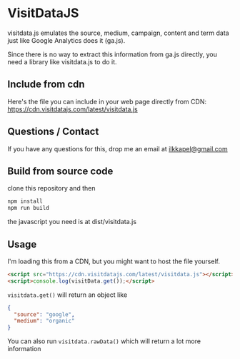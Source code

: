 # VisitDataJS

visitdata.js emulates the source, medium, campaign, content and term data just like Google Analytics does it (ga.js).

Since there is no way to extract this information from ga.js directly, you need a library like visitdata.js to do it.

## Include from cdn

Here's the file you can include in your web page directly from CDN:
https://cdn.visitdatajs.com/latest/visitdata.js


## Questions / Contact

If you have any questions for this, drop me an email at [ilkkapel@gmail.com](mailto:ilkkapel@gmail.com)

## Build from source code

clone this repository and then

```sh
npm install
npm run build
```

the javascript you need is at dist/visitdata.js

## Usage

I'm loading this from a CDN, but you might want to host the file yourself.

```html
<script src="https://cdn.visitdatajs.com/latest/visitdata.js"></script>
<script>console.log(visitData.get());</script>
```

`visitdata.get()` will return an object like
```json
{
  "source": "google",
  "medium": "organic"
}
```

You can also run `visitdata.rawData()` which will return a lot more information
